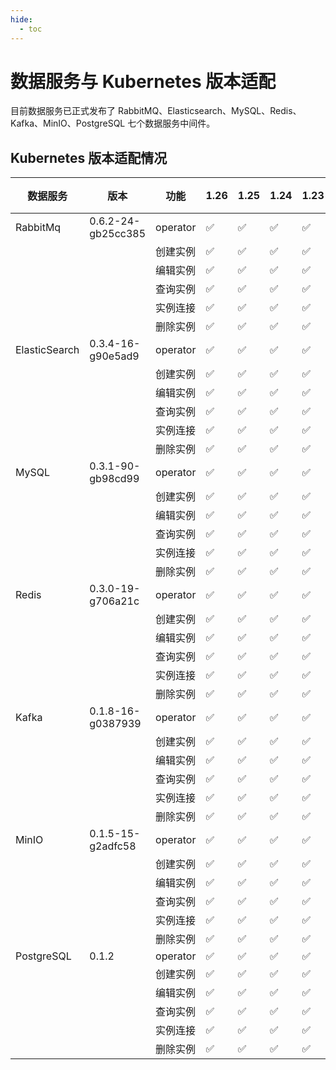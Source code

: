 ```yaml
---
hide:
  - toc
---
```


# 数据服务与 Kubernetes 版本适配

目前数据服务已正式发布了 RabbitMQ、Elasticsearch、MySQL、Redis、Kafka、MinIO、PostgreSQL 七个数据服务中间件。

## Kubernetes 版本适配情况

| 数据服务        | 版本   | 功能     | 1.26 | 1.25 | 1.24 | 1.23 | 1.22 | 备注      |
| ------------- | ------ | -------- | -------- | -------- | -------- | -------- | -------- | --------- |
| RabbitMq      | 0.6.2-24-gb25cc385 | operator | ✅        | ✅        | ✅        | ✅        | ✅        |           |
|               |        | 创建实例 | ✅        | ✅        | ✅        | ✅        | ✅        |           |
|               |        | 编辑实例 | ✅        | ✅        | ✅        | ✅        | ✅        |           |
|               |        | 查询实例 | ✅        | ✅        | ✅        | ✅        | ✅        |           |
|               |        | 实例连接 | ✅        | ✅        | ✅        | ✅        | ✅        |           |
|               |        | 删除实例 | ✅        | ✅        | ✅        | ✅        | ✅        |           |
| ElasticSearch | 0.3.4-16-g90e5ad9 | operator | ✅        | ✅        | ✅        | ✅        | ✅        |           |
|               |        | 创建实例 | ✅        | ✅        | ✅        | ✅        | ✅        |           |
|               |        | 编辑实例 | ✅        | ✅        | ✅        | ✅        | ✅        |           |
|               |        | 查询实例 | ✅        | ✅        | ✅        | ✅        | ✅        |           |
|               |        | 实例连接 | ✅        | ✅        | ✅        | ✅        | ✅        |           |
|               |        | 删除实例 | ✅        | ✅        | ✅        | ✅        | ✅        |           |
| MySQL         | 0.3.1-90-gb98cd99 | operator | ✅        | ✅        | ✅        | ✅        | ✅       |  |
|               |        | 创建实例 | ✅        | ✅        | ✅        | ✅        | ✅        |           |
|               |        | 编辑实例 | ✅        | ✅        | ✅        | ✅        | ✅        |           |
|               |        | 查询实例 | ✅        | ✅        | ✅        | ✅        | ✅        |           |
|               |        | 实例连接 | ✅        | ✅        | ✅        | ✅        | ✅        |           |
|               |        | 删除实例 | ✅        | ✅        | ✅        | ✅        | ✅        |           |
| Redis | 0.3.0-19-g706a21c | operator | ✅    | ✅    | ✅    | ✅    | ✅    |      |
|       |      | 创建实例 | ✅    | ✅    | ✅    | ✅    | ✅    |      |
|       |      | 编辑实例 | ✅    | ✅    | ✅    | ✅    | ✅    |      |
|       |      | 查询实例 | ✅    | ✅    | ✅    | ✅    | ✅    |      |
|       |      | 实例连接 | ✅    | ✅    | ✅    | ✅    | ✅    |      |
|       |      | 删除实例 | ✅    | ✅    | ✅    | ✅    | ✅    |      |
| Kafka | 0.1.8-16-g0387939 | operator | ✅    | ✅    | ✅    | ✅    | ✅    |      |
|       |      | 创建实例 | ✅    | ✅    | ✅    | ✅    | ✅    |      |
|       |      | 编辑实例 | ✅    | ✅    | ✅    | ✅    | ✅    |      |
|       |      | 查询实例 | ✅    | ✅    | ✅    | ✅    | ✅    |      |
|       |      | 实例连接 | ✅    | ✅    | ✅    | ✅    | ✅    |      |
|       |      | 删除实例 | ✅    | ✅    | ✅    | ✅    | ✅    |      |
| MinIO | 0.1.5-15-g2adfc58 | operator | ✅    | ✅    | ✅    | ✅    | ✅    |      |
|       |      | 创建实例 | ✅    | ✅    | ✅    | ✅    | ✅    |      |
|       |      | 编辑实例 | ✅    | ✅    | ✅    | ✅    | ✅    |      |
|       |      | 查询实例 | ✅    | ✅    | ✅    | ✅    | ✅    |      |
|       |      | 实例连接 | ✅    | ✅    | ✅    | ✅    | ✅    |      |
|       |      | 删除实例 | ✅    | ✅    | ✅    | ✅    | ✅    |      |
| PostgreSQL | 0.1.2 | operator | ✅    | ✅    | ✅    | ✅    | ✅    |      |
|       |      | 创建实例 | ✅    | ✅    | ✅    | ✅    | ✅    |      |
|       |      | 编辑实例 | ✅    | ✅    | ✅    | ✅    | ✅    |      |
|       |      | 查询实例 | ✅    | ✅    | ✅    | ✅    | ✅    |      |
|       |      | 实例连接 | ✅    | ✅    | ✅    | ✅    | ✅    |      |
|       |      | 删除实例 | ✅    | ✅    | ✅    | ✅    | ✅    |      |
